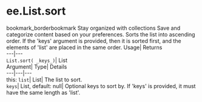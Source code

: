  
#  ee.List.sort 
bookmark_borderbookmark Stay organized with collections  Save and categorize content based on your preferences.
Sorts the list into ascending order. If the 'keys' argument is provided, then it is sorted first, and the elements of 'list' are placed in the same order. 
Usage| Returns  
---|---  
`List.sort( _keys_)`| List  
Argument| Type| Details  
---|---|---  
this: `list`| List| The list to sort.  
`keys`| List, default: null| Optional keys to sort by. If 'keys' is provided, it must have the same length as 'list'.  
